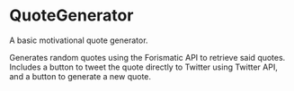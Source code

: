 # QuoteGenerator
A basic motivational quote generator.

Generates random quotes using the Forismatic API to retrieve said quotes. Includes a button to tweet the quote directly to Twitter using Twitter API, and a button to generate a new quote.
